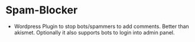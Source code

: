# Spam-Blocker

* Wordpress Plugin to stop bots/spammers to add comments. Better than akismet. Optionally it also supports bots to login into admin panel.
